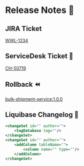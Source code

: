 # Release Notes :rocket:

## JIRA Ticket
[WWL-1234](https://thehut.atlassian.net/jira/software/c/projects/WWL/boards/1608?assignee=632d9bb7b2e3c5ad0fa3327e)

## ServiceDesk Ticket :ticket:
[CH-50719](https://servicedeskplus.thg.com/home)

## Rollback :rewind:
[bulk-shipment-service:1.0.0](https://github.com/rosscarmichael31/actions-test/pkgs/container/actions-test%2Fbuild/212099710?tag=1.0.0)

## Liquibase Changelog :hammer:
```xml
<changeSet id="" author="">
    <tagDatabase tag=""/>
</changeSet>
<changeSet id="" author="">
    <addColumn tableName="">
        <column name="" type=""/>
    </addColumn>
</changeSet>
